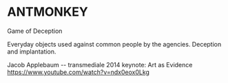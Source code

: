 # ANTMONKEY
Game of Deception

Everyday objects used against common people by the agencies. Deception and implantation.

Jacob Applebaum -- transmediale 2014 keynote: Art as Evidence
https://www.youtube.com/watch?v=ndx0eox0Lkg
